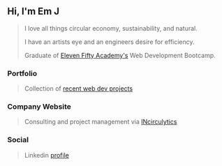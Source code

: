 ## Hi, I'm Em J

> I love all things circular economy, sustainability, and natural.  
> 
> I have an artists eye and an engineers desire for efficiency.
> 
> Graduate of [Eleven Fifty Academy's](https://elevenfifty.org/) Web Development Bootcamp.

### Portfolio
> Collection of [recent web dev projects](https://emnojacks.github.io/portfolio/)

### Company Website
> Consulting and project management via [INcirculytics](https://incirculytics.com)

### Social 
> Linkedin [profile](https://www.linkedin.com/in/emily-jackson-86357551/)

